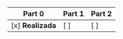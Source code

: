 | Part 0       | Part 1       | Part 2       |
|--------------|--------------|--------------|
|  [x] **Realizada** | [ ]          |[ ]           |
